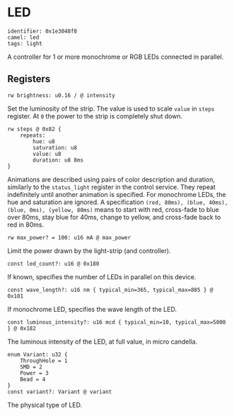 # LED

    identifier: 0x1e3048f8
    camel: led
    tags: light

A controller for 1 or more monochrome or RGB LEDs connected in parallel.

## Registers

    rw brightness: u0.16 / @ intensity

Set the luminosity of the strip. The value is used to scale `value` in `steps` register.
At `0` the power to the strip is completely shut down.

    rw steps @ 0x82 {
        repeats:
            hue: u8
            saturation: u8
            value: u8
            duration: u8 8ms
    }

Animations are described using pairs of color description and duration, 
similarly to the `status_light` register in the control service.
They repeat indefinitely until another animation is specified.
For monochrome LEDs, the hue and saturation are ignored.
A specification `(red, 80ms), (blue, 40ms), (blue, 0ms), (yellow, 80ms)`
means to start with red, cross-fade to blue over 80ms, stay blue for 40ms,
change to yellow, and cross-fade back to red in 80ms.

    rw max_power? = 100: u16 mA @ max_power

Limit the power drawn by the light-strip (and controller).

    const led_count?: u16 @ 0x180

If known, specifies the number of LEDs in parallel on this device.

    const wave_length?: u16 nm { typical_min=365, typical_max=885 } @ 0x181

If monochrome LED, specifies the wave length of the LED.

    const luminous_intensity?: u16 mcd { typical_min=10, typical_max=5000 } @ 0x182

The luminous intensity of the LED, at full value, in micro candella.

    enum Variant: u32 {
        ThroughHole = 1
        SMD = 2
        Power = 3
        Bead = 4
    }
    const variant?: Variant @ variant

The physical type of LED.